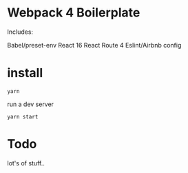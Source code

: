 # Webpack 4 Boilerplate

Includes:

Babel/preset-env
React 16
React Route 4
Eslint/Airbnb config

# install

`yarn`

run a dev server

`yarn start`

# Todo

lot's of stuff..